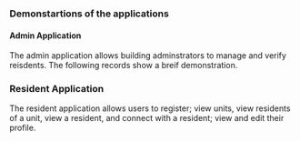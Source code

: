 ### Demonstartions of the applications

#### Admin Application
The admin application allows building adminstrators to manage and verify reisdents. The following records show a breif demonstration.

### Resident Application
The resident application allows users to register; view units, view residents of a unit, view a resident, and connect with a resident; view and edit their profile.
